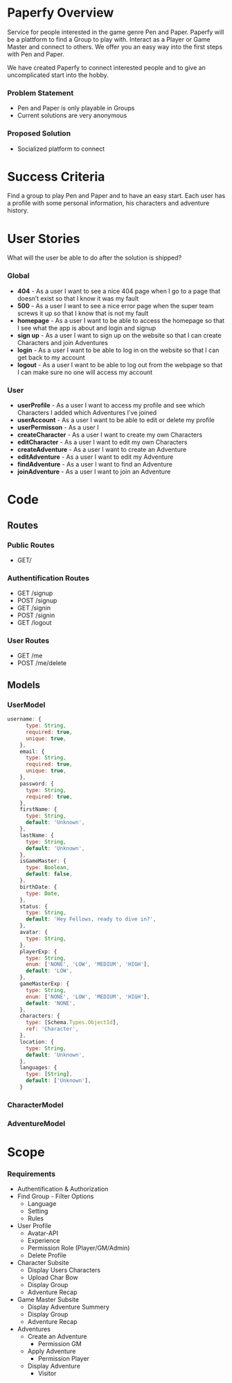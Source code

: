 # Paperfy Overview

Service for people interested in the game genre Pen and Paper. Paperfy will be a plattform to find a Group to play with. Interact as a Player or Game Master and connect to others. We offer you an easy way into the first steps with Pen and Paper.

We have created Paperfy to connect interested people and to give an uncomplicated start into the hobby.

### Problem Statement

- Pen and Paper is only playable in Groups
- Current solutions are very anonymous

### Proposed Solution

- Socialized platform to connect

# Success Criteria

Find a group to play Pen and Paper and to have an easy start. Each user has a profile with some personal information, his characters and adventure history.

# User Stories

What will the user be able to do after the solution is shipped?

### Global

- **404** - As a user I want to see a nice 404 page when I go to a page that doesn’t exist so that I know it was my fault
- **500** - As a user I want to see a nice error page when the super team screws it up so that I know that is not my fault
- **homepage** - As a user I want to be able to access the homepage so that I see what the app is about and login and signup
- **sign up** - As a user I want to sign up on the website so that I can create Characters and join Adventures
- **login** - As a user I want to be able to log in on the website so that I can get back to my account
- **logout** - As a user I want to be able to log out from the webpage so that I can make sure no one will access my account

### User

- **userProfile** - As a user I want to access my profile and see which Characters I added which Adventures I've joined
- **userAccount** - As a user I want to be able to edit or delete my profile
- **userPermisson** - As a user I
- **createCharacter** - As a user I want to create my own Characters
- **editCharacter** - As a user I want to edit my own Characters
- **createAdventure** - As a user I want to create an Adventure
- **editAdventure** - As a user I want to edit my Adventure
- **findAdventure** - As a user I want to find an Adventure
- **joinAdventure** - As a user I want to join an Adventure

# Code

## Routes

### Public Routes

- GET/

### **Authentification Routes**

- GET /signup
- POST /signup
- GET /signin
- POST /signin
- GET /logout

### User **Routes**

- GET /me
- POST /me/delete

## Models

### UserModel

```jsx
username: {
      type: String,
      required: true,
      unique: true,
    },
    email: {
      type: String,
      required: true,
      unique: true,
    },
    password: {
      type: String,
      required: true,
    },
    firstName: {
      type: String,
      default: 'Unknown',
    },
    lastName: {
      type: String,
      default: 'Unknown',
    },
    isGameMaster: {
      type: Boolean,
      default: false,
    },
    birthDate: {
      type: Date,
    },
    status: {
      type: String,
      default: 'Hey Fellows, ready to dive in?',
    },
    avatar: {
      type: String,
    },
    playerExp: {
      type: String,
      enum: ['NONE', 'LOW', 'MEDIUM', 'HIGH'],
      default: 'LOW',
    },
    gameMasterExp: {
      type: String,
      enum: ['NONE', 'LOW', 'MEDIUM', 'HIGH'],
      default: 'NONE',
    },
    characters: {
      type: [Schema.Types.ObjectId],
      ref: 'Character',
    },
    location: {
      type: String,
      default: 'Unknown',
    },
    languages: {
      type: [String],
      default: ['Unknown'],
    }
```

### CharacterModel

### AdventureModel

# Scope

### Requirements

- Authentification & Authorization
- Find Group - Filter Options
  - Language
  - Setting
  - Rules
- User Profile
  - Avatar-API
  - Experience
  - Permission Role (Player/GM/Admin)
  - Delete Profile
- Character Subsite
  - Display Users Characters
  - Upload Char Bow
  - Display Group
  - Adventure Recap
- Game Master Subsite
  - Display Adventure Summery
  - Display Group
  - Adventure Recap
- Adventures
  - Create an Adventure
    - Permission GM
  - Apply Adventure
    - Permission Player
  - Display Adventure
    - Visitor
